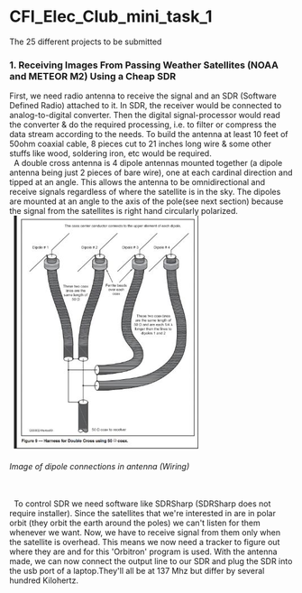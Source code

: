 # CFI_Elec_Club_mini_task_1
  The 25 different projects to be submitted
### 1. Receiving Images From Passing Weather Satellites (NOAA and METEOR M2) Using a Cheap SDR
  First, we need radio antenna to receive the signal and an SDR (Software Defined Radio) attached to it. In SDR, the receiver would be connected to analog-to-digital converter. Then the digital signal-processor would read the converter & do the required processing, i.e. to filter or compress the data stream according to the needs. To build the antenna at least 10 feet of 50ohm coaxial cable, 8 pieces cut to 21 inches long wire & some other stuffs like wood, soldering iron, etc would be required.
<br />
&nbsp;
A double cross antenna is 4 dipole antennas mounted together (a dipole antenna being just 2 pieces of bare wire), one at each cardinal direction and tipped at an angle. This allows the antenna to be omnidirectional and receive signals regardless of where the satellite is in the sky. The dipoles are mounted at an angle to the axis of the pole(see next section) because the signal from the satellites is right hand circularly polarized.
<br />
&nbsp;
![](images_mini_task_1/FFZ3D3XJ3YQ5WX0.LARGE.jpg)
###### Image of dipole connections in antenna (Wiring)
<br />
&nbsp;
To control SDR we need software like  SDRSharp (SDRSharp does not require installer). Since the satellites that we're interested in are in polar orbit (they orbit the earth around the poles) we can't listen for them whenever we want. Now, we have to receive signal from them only when the satellite is overhead. This means we now need a tracker to figure out where they are and for this 'Orbitron' program is used.
With the antenna made, we can now connect the output line to our SDR and plug the SDR into the usb port of a laptop.They'll all be at 137 Mhz but differ by several hundred Kilohertz.
